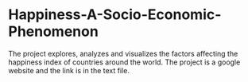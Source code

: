 # Happiness-A-Socio-Economic-Phenomenon
The project explores, analyzes and visualizes the factors affecting the happiness index of countries around the world.
The project is a google website and the link is in the text file.
